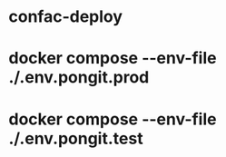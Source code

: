 confac-deploy
=============



# docker compose --env-file ./.env.pongit.prod
# docker compose --env-file ./.env.pongit.test
